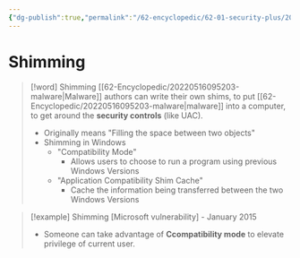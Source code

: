 ```yaml
---
{"dg-publish":true,"permalink":"/62-encyclopedic/62-01-security-plus/20220605140856-shimming/","dgHomeLink":true,"dgPassFrontmatter":false}
---
```



# Shimming

>[!word] Shimming
> [[62-Encyclopedic/20220516095203-malware|Malware]] authors can write their own shims, to put [[62-Encyclopedic/20220516095203-malware|malware]] into a computer, to get around the **security controls** (like UAC).  
> - Originally means "Filling the space between two objects"
> - Shimming in Windows 
>     - "Compatibility Mode"
>         - Allows users to choose to run a program using previous Windows Versions 
>     - "Application Compatibility Shim Cache"
>         - Cache the information being transferred between the two Windows Versions 
>  

>[!example] Shimming 
> [Microsoft vulnerability] - January 2015
> - Someone can take advantage of **Ccompatibility mode** to elevate privilege of current user.
 
